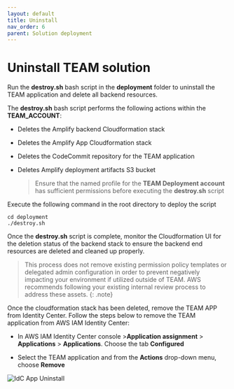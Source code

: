 ```yaml
---
layout: default
title: Uninstall
nav_order: 6
parent: Solution deployment
---
```


# Uninstall TEAM solution

Run the **destroy.sh** bash script in the **deployment** folder to uninstall the TEAM application and delete all backend resources.

The **destroy.sh** bash script performs the following actions within the **TEAM_ACCOUNT**:

- Deletes the Amplify backend Cloudformation stack
- Deletes the Amplify App Cloudformation stack
- Deletes the CodeCommit repository for the TEAM application
- Deletes Amplify deployment artifacts S3 bucket

  > Ensure that the named profile for the **TEAM Deployment account** has sufficient permissions before executing the **destroy.sh** script

Execute the following command in the root directory to deploy the script

```
cd deployment
./destroy.sh
```
Once the **destroy.sh** script is complete, monitor the Cloudformation UI for the deletion status of the backend stack to ensure the backend end resources are deleted and cleaned up properly.
  > This process does not remove existing permission policy templates or delegated admin configuration in order to prevent negatively impacting your environment if utilized outside of TEAM. AWS recommends following your existing internal review process to address these assets.
  {: .note}


Once the cloudformation stack has been deleted, remove the TEAM APP from Identity Center. Follow the steps below to remove the TEAM application from AWS IAM Identity Center:

- In AWS IAM Identity Center console >**Application assignment** > **Applications** > **Applications**. Choose the tab **Configured**

- Select the TEAM application and from the **Actions** drop-down menu, choose **Remove**

<img src="https://d3f99z5n3ls8r1.cloudfront.net/images/destroy_app.png" alt="IdC App Uninstall">